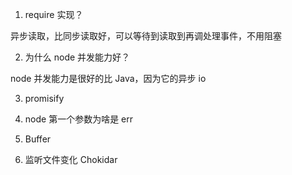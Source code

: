 1. require 实现？

异步读取，比同步读取好，可以等待到读取到再调处理事件，不用阻塞

2. 为什么 node 并发能力好？

node 并发能力是很好的比 Java，因为它的异步 io

3. promisify

4. node 第一个参数为啥是 err

5. Buffer


6. 监听文件变化 Chokidar 

